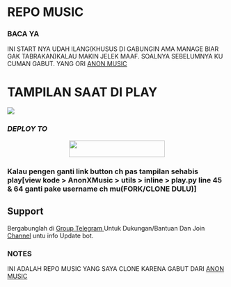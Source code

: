 # REPO MUSIC

### BACA YA
INI START NYA UDAH ILANG(KHUSUS DI GABUNGIN AMA MANAGE BIAR GAK TABRAKAN)KALAU MAKIN JELEK MAAF. SOALNYA SEBELUMNYA KU CUMAN GABUT. YANG ORI
[ANON MUSIC ](https://github.com/Anonymous/AnonXMusic)

# TAMPILAN SAAT DI PLAY
<img src="https://graph.org/file/32f475d77772f86e29472.jpg">


### ***DEPLOY TO***
<p align="center"><a href="https://heroku.com/deploy?template=https://github.com/ReyyNada/YourMusic"> <img src="https://img.shields.io/badge/Web%20Heroku-blueviolet?style=for-the-badge&logo=heroku" width="220" height="38.45"/></a></p>

### Kalau pengen ganti link button ch pas tampilan sehabis play[view kode > AnonXMusic > utils > inline > play.py line 45 & 64  ganti pake username ch mu(FORK/CLONE DULU)]

## Support   
Bergabunglah di [Group Telegram ](https://www.telegram.dog/metahoe) Untuk Dukungan/Bantuan Dan Join [Channel](https://www.telegram.dog/mahadappa) untu info Update bot.   
   
### NOTES
INI ADALAH REPO MUSIC YANG SAYA CLONE KARENA GABUT DARI
[ANON MUSIC ](https://github.com/Anonymous/AnonXMusic)

